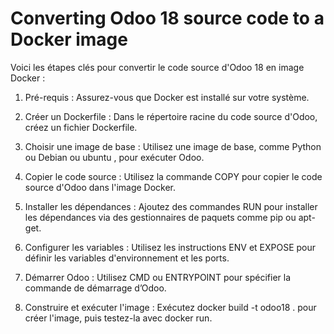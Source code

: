 # Converting Odoo 18 source code to a Docker image

Voici les étapes clés pour convertir le code source d'Odoo 18 en image Docker :

 1. Pré-requis : Assurez-vous que Docker est installé sur votre système.

 2. Créer un Dockerfile : Dans le répertoire racine du code source d'Odoo, créez un fichier Dockerfile.

 3. Choisir une image de base : Utilisez une image de base, comme Python ou Debian ou ubuntu , pour exécuter Odoo.

 4. Copier le code source : Utilisez la commande COPY pour copier le code source d'Odoo dans l'image Docker.

 5. Installer les dépendances : Ajoutez des commandes RUN pour installer les dépendances via des gestionnaires de paquets comme pip ou apt-get.

 6. Configurer les variables : Utilisez les instructions ENV et EXPOSE pour définir les variables d'environnement et les ports.

 7. Démarrer Odoo : Utilisez CMD ou ENTRYPOINT pour spécifier la commande de démarrage d’Odoo.

 8. Construire et exécuter l'image : Exécutez docker build -t odoo18 . pour créer l'image, puis testez-la avec docker run.

